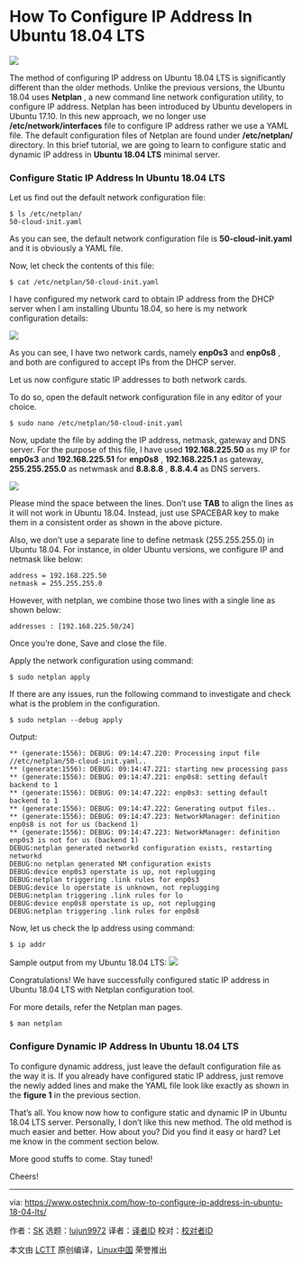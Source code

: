 [#]: collector: (lujun9972)
[#]: translator: ( )
[#]: reviewer: ( )
[#]: publisher: ( )
[#]: subject: (How To Configure IP Address In Ubuntu 18.04 LTS)
[#]: via: (https://www.ostechnix.com/how-to-configure-ip-address-in-ubuntu-18-04-lts/)
[#]: author: (SK https://www.ostechnix.com/author/sk/)
[#]: url: ( )

How To Configure IP Address In Ubuntu 18.04 LTS
======

![](https://www.ostechnix.com/wp-content/uploads/2018/11/configure-ip-address-720x340.jpg)

The method of configuring IP address on Ubuntu 18.04 LTS is significantly different than the older methods. Unlike the previous versions, the Ubuntu 18.04 uses **Netplan** , a new command line network configuration utility, to configure IP address. Netplan has been introduced by Ubuntu developers in Ubuntu 17.10. In this new approach, we no longer use **/etc/network/interfaces** file to configure IP address rather we use a YAML file. The default configuration files of Netplan are found under **/etc/netplan/** directory. In this brief tutorial, we are going to learn to configure static and dynamic IP address in **Ubuntu 18.04 LTS** minimal server.

### Configure Static IP Address In Ubuntu 18.04 LTS

Let us find out the default network configuration file:

```
$ ls /etc/netplan/
50-cloud-init.yaml
```

As you can see, the default network configuration file is **50-cloud-init.yaml** and it is obviously a YAML file.

Now, let check the contents of this file:

```
$ cat /etc/netplan/50-cloud-init.yaml
```

I have configured my network card to obtain IP address from the DHCP server when I am installing Ubuntu 18.04, so here is my network configuration details:

![](https://www.ostechnix.com/wp-content/uploads/2018/11/configure-network.png)

As you can see, I have two network cards, namely **enp0s3** and **enp0s8** , and both are configured to accept IPs from the DHCP server.

Let us now configure static IP addresses to both network cards.

To do so, open the default network configuration file in any editor of your choice.

```
$ sudo nano /etc/netplan/50-cloud-init.yaml
```

Now, update the file by adding the IP address, netmask, gateway and DNS server. For the purpose of this file, I have used **192.168.225.50** as my IP for **enp0s3** and **192.168.225.51** for **enp0s8** , **192.168.225.1** as gateway, **255.255.255.0** as netwmask and **8.8.8.8** , **8.8.4.4** as DNS servers.

![](https://www.ostechnix.com/wp-content/uploads/2018/11/configure-static-ip.png)

Please mind the space between the lines. Don’t use **TAB** to align the lines as it will not work in Ubuntu 18.04. Instead, just use SPACEBAR key to make them in a consistent order as shown in the above picture.

Also, we don’t use a separate line to define netmask (255.255.255.0) in Ubuntu 18.04. For instance, in older Ubuntu versions, we configure IP and netmask like below:

```
address = 192.168.225.50
netmask = 255.255.255.0
```

However, with netplan, we combine those two lines with a single line as shown below:

```
addresses : [192.168.225.50/24]
```

Once you’re done, Save and close the file.

Apply the network configuration using command:

```
$ sudo netplan apply
```

If there are any issues, run the following command to investigate and check what is the problem in the configuration.

```
$ sudo netplan --debug apply
```

Output:

```
** (generate:1556): DEBUG: 09:14:47.220: Processing input file //etc/netplan/50-cloud-init.yaml..
** (generate:1556): DEBUG: 09:14:47.221: starting new processing pass
** (generate:1556): DEBUG: 09:14:47.221: enp0s8: setting default backend to 1
** (generate:1556): DEBUG: 09:14:47.222: enp0s3: setting default backend to 1
** (generate:1556): DEBUG: 09:14:47.222: Generating output files..
** (generate:1556): DEBUG: 09:14:47.223: NetworkManager: definition enp0s8 is not for us (backend 1)
** (generate:1556): DEBUG: 09:14:47.223: NetworkManager: definition enp0s3 is not for us (backend 1)
DEBUG:netplan generated networkd configuration exists, restarting networkd
DEBUG:no netplan generated NM configuration exists
DEBUG:device enp0s3 operstate is up, not replugging
DEBUG:netplan triggering .link rules for enp0s3
DEBUG:device lo operstate is unknown, not replugging
DEBUG:netplan triggering .link rules for lo
DEBUG:device enp0s8 operstate is up, not replugging
DEBUG:netplan triggering .link rules for enp0s8
```

Now, let us check the Ip address using command:

```
$ ip addr
```

Sample output from my Ubuntu 18.04 LTS:
![](https://www.ostechnix.com/wp-content/uploads/2018/11/Check-IP-address.png)

Congratulations! We have successfully configured static IP address in Ubuntu 18.04 LTS with Netplan configuration tool.

For more details, refer the Netplan man pages.

```
$ man netplan
```

### Configure Dynamic IP Address In Ubuntu 18.04 LTS

To configure dynamic address, just leave the default configuration file as the way it is. If you already have configured static IP address, just remove the newly added lines and make the YAML file look like exactly as shown in the **figure 1** in the previous section.

That’s all. You know now how to configure static and dynamic IP in Ubuntu 18.04 LTS server. Personally, I don’t like this new method. The old method is much easier and better. How about you? Did you find it easy or hard? Let me know in the comment section below.

More good stuffs to come. Stay tuned!

Cheers!



--------------------------------------------------------------------------------

via: https://www.ostechnix.com/how-to-configure-ip-address-in-ubuntu-18-04-lts/

作者：[SK][a]
选题：[lujun9972][b]
译者：[译者ID](https://github.com/译者ID)
校对：[校对者ID](https://github.com/校对者ID)

本文由 [LCTT](https://github.com/LCTT/TranslateProject) 原创编译，[Linux中国](https://linux.cn/) 荣誉推出

[a]: https://www.ostechnix.com/author/sk/
[b]: https://github.com/lujun9972
